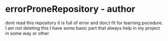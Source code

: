 # errorProneRepository - author

dont read this repository it is full of error and don;t fit for learning pocedure.
I am not deleting this I have some basic part that always help in my project in some way or other
